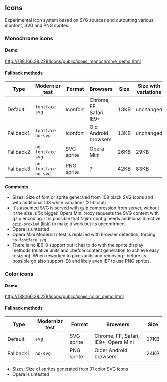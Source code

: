 ## Icons

Experimental icon system based on SVG sources and outputting various iconfont, SVG and PNG sprites.

### Monochrome icons

#### Demo

http://188.166.28.228/icons/public/icons_monochrome_demo.html

#### Fallback methods

| Type      | Modernizr test           | Format     | Browsers                      | Size | Size with variations |  
|-----------|--------------------------|------------|-------------------------------|------|----------------------|
| Default   | ```fontface svg```       | Iconfont   | Chrome, FF, Safari, IE9+      | 13KB | unchanged            |
| Fallback1 | ```fontface no-svg```    | Iconfont   | Old Android browsers          | 13KB | unchanged            |
| Fallback2 | ```no-fontface svg```    | SVG sprite | Opera Mini                    | 26KB | 29KB                 |
| Fallback3 | ```no-fontface no-svg``` | PNG sprite | ?                             | 42KB | 83KB                 |

#### Comments

* Sizes: Size of font or sprite generated from 108 black SVG icons and with additional 108 white variations (216 total)
* It's assumed SVG is served with gzip compression from server, without it the size is 5x bigger. Opera Mini proxy requests the SVG content with gzip encoding. It is possible that Nginx config needs additional directive ```gzip-proxied``` ([link](https://github.com/h5bp/server-configs-nginx/blob/master/nginx.conf#L84)) to make it work but its unconfirmed.
* Opera is untested
* Opera Mini Modernizr test is replaced with browser detection, forcing ```no-fontface svg```
* There is no IE6-8 support but it has to do with the sprite display methods (relative units and ::before content generation to achieve easy resizing). When reworked to pixes units and removing ::before its possible go also support IE8 and likely even IE7 to use PNG sprites. 


### Color icons

#### Demo

http://188.166.28.228/icons/public/icons_color_demo.html

#### Fallback methods

| Type      | Modernizr test           | Format     | Browsers                              | Size  |
|-----------|--------------------------|------------|---------------------------------------|-------|
| Default   | ```svg```                | SVG sprite | Chrome, FF, Safari, IE9+, Opera Mini  | 17KB  |  
| Fallback1 | ```no-svg```             | PNG sprite | Older Android browsers                | 24KB  |


* Sizes: Size of sprites generated from 31 color SVG icons
* Opera is untested